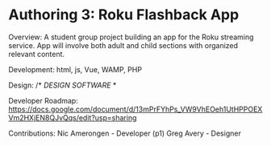 # Authoring 3: Roku Flashback App

Overview:
A student group project building an app for the Roku streaming service. App will involve both adult and child sections with organized relevant content.

Development:
html, js, Vue, WAMP, PHP

Design:
/* *DESIGN SOFTWARE* *

Developer Roadmap: 
https://docs.google.com/document/d/13mPrFYhPs_VW9VhEOeh1UtHPPOEXVm2HXjEN8QJvQqs/edit?usp=sharing

Contributions:
Nic Amerongen - Developer (p1)
Greg Avery - Designer